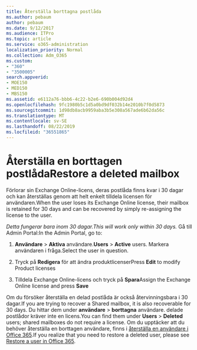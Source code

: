 ```yaml
---
title: Återställa borttagna postlåda
ms.author: pebaum
author: pebaum
ms.date: 9/12/2017
ms.audience: ITPro
ms.topic: article
ms.service: o365-administration
localization_priority: Normal
ms.collection: Adm_O365
ms.custom:
- "360"
- "3500005"
search.appverid:
- MOE150
- MED150
- MBS150
ms.assetid: e6112a76-bbb6-4c22-b2e6-690b004d92d4
ms.openlocfilehash: 9fc1980b5c1d5a0bd9df032b14e2010b7f0d5873
ms.sourcegitcommit: 1d98db8acb9959aba3b5e308a567ade6b62da56c
ms.translationtype: MT
ms.contentlocale: sv-SE
ms.lasthandoff: 08/22/2019
ms.locfileid: "36551865"
---
```

# <a name="restore-a-deleted-mailbox"></a><span data-ttu-id="4806a-102">Återställa en borttagen postlåda</span><span class="sxs-lookup"><span data-stu-id="4806a-102">Restore a deleted mailbox</span></span>

<span data-ttu-id="4806a-103">Förlorar sin Exchange Online-licens, deras postlåda finns kvar i 30 dagar och kan återställas genom att helt enkelt tilldela licensen för användaren.</span><span class="sxs-lookup"><span data-stu-id="4806a-103">When the user loses its Exchange Online license, their mailbox is retained for 30 days and can be recovered by simply re-assigning the license to the user.</span></span>
  
 <span data-ttu-id="4806a-104">*Detta fungerar bara inom 30 dagar.*</span><span class="sxs-lookup"><span data-stu-id="4806a-104">*This will work only within 30 days.*</span></span>  <span data-ttu-id="4806a-105">Gå till Admin Portal:</span><span class="sxs-lookup"><span data-stu-id="4806a-105">In the Admin Portal, go to:</span></span>
  
1. <span data-ttu-id="4806a-106">**Användare** \> **Aktiva** användare.</span><span class="sxs-lookup"><span data-stu-id="4806a-106">**Users** \> **Active** users.</span></span> <span data-ttu-id="4806a-107">Markera användaren i fråga.</span><span class="sxs-lookup"><span data-stu-id="4806a-107">Select the user in question.</span></span>

2. <span data-ttu-id="4806a-108">Tryck på **Redigera** för att ändra produktlicenser</span><span class="sxs-lookup"><span data-stu-id="4806a-108">Press **Edit** to modify Product licenses</span></span>

3. <span data-ttu-id="4806a-109">Tilldela Exchange Online-licens och tryck på **Spara**</span><span class="sxs-lookup"><span data-stu-id="4806a-109">Assign the Exchange Online license and press **Save**</span></span>

<span data-ttu-id="4806a-110">Om du försöker återställa en delad postlåda är också återvinningsbara i 30 dagar.</span><span class="sxs-lookup"><span data-stu-id="4806a-110">If you are trying to recover a Shared mailbox, it is also recoverable for 30 days.</span></span> <span data-ttu-id="4806a-111">Du hittar dem under **användare** \> **borttagna** användare. delade postlådor kräver inte en licens.</span><span class="sxs-lookup"><span data-stu-id="4806a-111">You can find them under **Users** \> **Deleted** users; shared mailboxes do not require a license.</span></span> <span data-ttu-id="4806a-112">Om du upptäcker att du behöver återställa en borttagen användare, finns i [återställa en användare i Office 365](https://docs.microsoft.com/office365/admin/add-users/restore-user).</span><span class="sxs-lookup"><span data-stu-id="4806a-112">If you realize that you need to restore a deleted user, please see [Restore a user in Office 365](https://docs.microsoft.com/office365/admin/add-users/restore-user).</span></span>
  